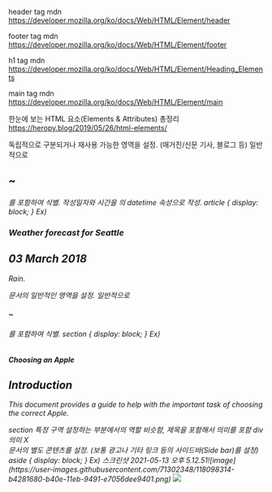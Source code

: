 header tag mdn
https://developer.mozilla.org/ko/docs/Web/HTML/Element/header

footer tag mdn
https://developer.mozilla.org/ko/docs/Web/HTML/Element/footer

h1 tag mdn
https://developer.mozilla.org/ko/docs/Web/HTML/Element/Heading_Elements

main tag mdn
https://developer.mozilla.org/ko/docs/Web/HTML/Element/main

한눈에 보는 HTML 요소(Elements & Attributes) 총정리
https://heropy.blog/2019/05/26/html-elements/



<article>
    
독립적으로 구분되거나 재사용 가능한 영역을 설정.
(매거진/신문 기사, 블로그 등)
일반적으로 <h1>~<h6>를 포함하여 식별.
작성일자와 시간을 <time>의 datetime 속성으로 작성.
article { display: block; }
Ex)
<article class="forecast">
    <h1>Weather forecast for Seattle</h1>
    <article class="day-forecast">
        <h2>03 March 2018</h2>
        <p>Rain.</p>
    </article>


<section>
문서의 일반적인 영역을 설정.
일반적으로 <h1>~<h6>를 포함하여 식별.
section { display: block; }
Ex)
<h1>Choosing an Apple</h1>
<section>
    <h2>Introduction</h2>
    <p>This document provides a guide to help with the important task of choosing the correct Apple.</p>
</section>
section 특정 구역 설정하는 부분에서의 역할 비슷함, 제목을 포함해서 의미를 포함
div  의미 X


<aside>
문서의 별도 콘텐츠를 설정.
(보통 광고나 기타 링크 등의 사이드바(Side bar)를 설정)
aside { display: block; }
Ex)
스크린샷 2021-05-13 오후 5.12.51![image](https://user-images.githubusercontent.com/71302348/118098314-b4281680-b40e-11eb-9491-e7056dee9401.png)
<img src="(https://user-images.githubusercontent.com/71302348/118098314-b4281680-b40e-11eb-9491-e7056dee9401.png)">
